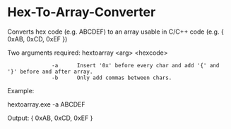 # Hex-To-Array-Converter
Converts hex code (e.g. ABCDEF) to an array usable in C/C++ code (e.g. { 0xAB, 0xCD, 0xEF })

Two arguments required: hextoarray \<arg\> \<hexcode\>
  
                  -a      Insert '0x' before every char and add '{' and '}' before and after array.
                  -b      Only add commas between chars.

Example:

hextoarray.exe -a ABCDEF

Output: { 0xAB, 0xCD, 0xEF }
